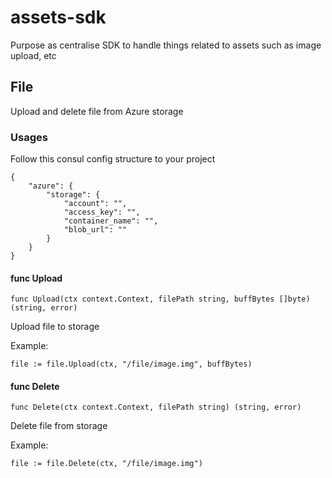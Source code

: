 # assets-sdk
Purpose as centralise SDK to handle things related to assets such as image upload, etc




## File
Upload and delete file from Azure storage


### Usages
Follow this consul config structure to your project
```
{
    "azure": {
        "storage": {
            "account": "",
            "access_key": "",
            "container_name": "",
            "blob_url": ""
        }
    }
}
```

#### func Upload
    func Upload(ctx context.Context, filePath string, buffBytes []byte) (string, error)
Upload file to storage

Example:

`file := file.Upload(ctx, "/file/image.img", buffBytes)`


#### func Delete
    func Delete(ctx context.Context, filePath string) (string, error)
Delete file from storage

Example:

`file := file.Delete(ctx, "/file/image.img")`

